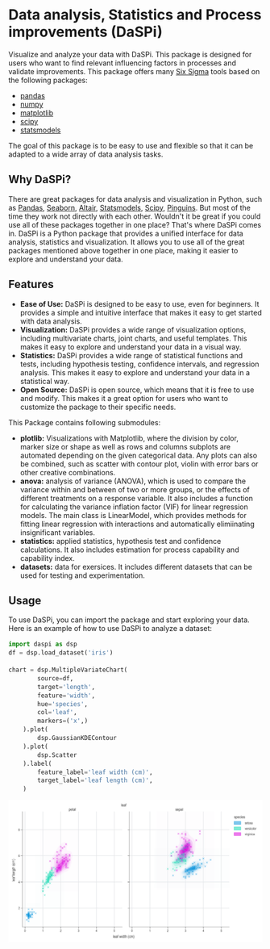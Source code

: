 # Data analysis, Statistics and Process improvements (DaSPi)

Visualize and analyze your data with DaSPi. This package is designed for users who want to find relevant influencing factors in processes and validate improvements.
This package offers many [Six Sigma](https://en.wikipedia.org/wiki/Six_Sigma) tools based on the following packages:

- [pandas](https://pandas.pydata.org/)
- [numpy](https://numpy.org/)
- [matplotlib](https://matplotlib.org/)
- [scipy](https://scipy.org/)
- [statsmodels](https://www.statsmodels.org/stable/index.html)

The goal of this package is to be easy to use and flexible so that it can be adapted to a wide array of data analysis tasks.

## Why DaSPi?

There are great packages for data analysis and visualization in Python, such as [Pandas](https://pandas.pydata.org/pandas-docs/stable), [Seaborn](https://seaborn.pydata.org/index.html), [Altair](https://altair-viz.github.io/), [Statsmodels](https://www.statsmodels.org/stable/), [Scipy](https://docs.scipy.org/doc/scipy/), [Pinguins](https://pingouin-stats.org/). But most of the time they work not directly with each other. Wouldn't it be great if you could use all of these packages together in one place? That's where DaSPi comes in. DaSPi is a Python package that provides a unified interface for data analysis, statistics and visualization. It allows you to use all of the great packages mentioned above together in one place, making it easier to explore and understand your data.

## Features

- **Ease of Use:** DaSPi is designed to be easy to use, even for beginners. It provides a simple and intuitive interface that makes it easy to get started with data analysis.
- **Visualization:** DaSPi provides a wide range of visualization options, including multivariate charts, joint charts, and useful templates. This makes it easy to explore and understand your data in a visual way.
- **Statistics:** DaSPi provides a wide range of statistical functions and tests, including hypothesis testing, confidence intervals, and regression analysis. This makes it easy to explore and understand your data in a statistical way.
- **Open Source:** DaSPi is open source, which means that it is free to use and modify. This makes it a great option for users who want to customize the package to their specific needs.

This Package contains following submodules:

- **plotlib:** Visualizations with Matplotlib, where the division by color, marker size or shape as well as rows and columns subplots are automated depending on the given categorical data. Any plots can also be combined, such as scatter with contour plot, violin with error bars or other creative combinations.
- **anova:** analysis of variance (ANOVA), which is used to compare the variance within and between of two or more groups, or the effects of different treatments on a response variable. It also includes a function for calculating the variance inflation factor (VIF) for linear regression models. The main class is LinearModel, which provides methods for fitting linear regression with interactions and automatically elimiinating insignificant variables.
- **statistics:** applied statistics, hypothesis test and confidence calculations. It also includes estimation for process capability and capability index.
- **datasets:** data for exersices. It includes different datasets that can be used for testing and experimentation.

## Usage

To use DaSPi, you can import the package and start exploring your data. Here is an example of how to use DaSPi to analyze a dataset:

``` py
import daspi as dsp
df = dsp.load_dataset('iris')

chart = dsp.MultipleVariateChart(
        source=df,
        target='length',
        feature='width',
        hue='species',
        col='leaf',
        markers=('x',)
    ).plot(
        dsp.GaussianKDEContour
    ).plot(
        dsp.Scatter
    ).label(
        feature_label='leaf width (cm)',
        target_label='leaf length (cm)',
    )
```

![Iris sepal length species](docs/img/iris_sepal_length_species.png)
